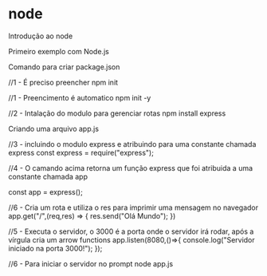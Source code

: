# node
Introdução ao node

Primeiro exemplo com Node.js

Comando para criar package.json

//1 - É preciso preencher
npm init 

//1 - Preencimento é automatico
npm init -y 

//2 - Intalação do modulo para gerenciar rotas
npm install express

Criando uma arquivo app.js

//3 - incluindo o modulo express e atribuindo para uma constante chamada express
const express = require("express");

//4 - O camando acima retorna um função express que foi atribuida a uma constante chamada app

const app = express();

//6 - Cria um rota e utiliza o res para imprimir uma mensagem no navegador
app.get("/",(req,res) => {
    res.send("Olá Mundo");
})

//5 - Executa o servidor, o 3000 é a porta onde o servidor irá rodar, após a vírgula cria um arrow functions
app.listen(8080,()=>{
    console.log("Servidor iniciado na porta 3000!");
});


//6 - Para iniciar o servidor no prompt
node app.js